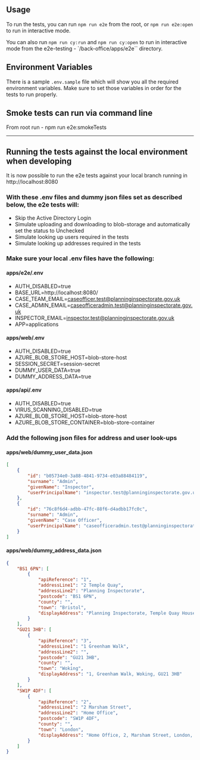 ## Usage

To run the tests, you can run `npm run e2e` from the root, or `npm run e2e:open` to run in interactive mode. 

You can also run `npm run cy:run` and `npm run cy:open` to run in interactive mode from the e2e-testing - `/back-office/apps/e2e`` directory.

## Environment Variables

There is a sample `.env.sample` file which will show you all the required environment variables. Make sure to set those variables in order for the tests to run properly.


## Smoke tests can run via command line
From root run - npm run e2e:smokeTests

***

## Running the tests against the local environment when developing

It is now possible to run the e2e tests against your local branch running in http://localhost:8080  

### With these .env files and dummy json files set as described below, the e2e tests will:

- Skip the Active Directory Login
- Simulate uploading and downloading to blob-storage and automatically set the status to Unchecked
- Simulate looking up users required in the tests
- Simulate looking up addresses required in the tests

### Make sure your local .env files have the following:

#### apps/e2e/.env
- AUTH_DISABLED=true
- BASE_URL=http://localhost:8080/
- CASE_TEAM_EMAIL=caseofficer.test@planninginspectorate.gov.uk
- CASE_ADMIN_EMAIL=caseofficeradmin.test@planninginspectorate.gov.uk
- INSPECTOR_EMAIL=inspector.test@planninginspectorate.gov.uk
- APP=applications


#### apps/web/.env
- AUTH_DISABLED=true
- AZURE_BLOB_STORE_HOST=blob-store-host
- SESSION_SECRET=session-secret
- DUMMY_USER_DATA=true
- DUMMY_ADDRESS_DATA=true

#### apps/api/.env
- AUTH_DISABLED=true
- VIRUS_SCANNING_DISABLED=true
- AZURE_BLOB_STORE_HOST=blob-store-host
- AZURE_BLOB_STORE_CONTAINER=blob-store-container

### Add the following json files for address and user look-ups

#### apps/web/dummy_user_data.json
```json 
[ 
	{
		"id": "b05734e0-3a88-4841-9734-e03a88484119",
		"surname": "Admin",
		"givenName": "Inspector",
		"userPrincipalName": "inspector.test@planninginspectorate.gov.uk"
	},
	{
		"id": "76c8f6d4-adbb-47fc-88f6-d4adbb17fc0c",
		"surname": "Admin",
		"givenName": "Case Officer",
		"userPrincipalName": "caseofficeradmin.test@planninginspectorate.gov.uk"
	}
]
```

#### apps/web/dummy_address_data.json
```json 
{
	"BS1 6PN": [
		{
			"apiReference": "1",
			"addressLine1": "2 Temple Quay",
			"addressLine2": "Planning Inspectorate",
			"postcode": "BS1 6PN",
			"county": "",
			"town": "Bristol",
			"displayAddress": "Planning Inspectorate, Temple Quay House, 2, The Square, Temple Quay, Bristol, BS1 6PN"
		}
	],
	"GU21 3HB": [
		{
			"apiReference": "3",
			"addressLine1": "1 Greenham Walk",
			"addressLine2": "",
			"postcode": "GU21 3HB",
			"county": "",
			"town": "Woking",
			"displayAddress": "1, Greenham Walk, Woking, GU21 3HB"
		}
	],
	"SW1P 4DF": [
		{
			"apiReference": "2",
			"addressLine1": "2 Marsham Street",
			"addressLine2": "Home Office",
			"postcode": "SW1P 4DF",
			"county": "",
			"town": "London",
			"displayAddress": "Home Office, 2, Marsham Street, London, SW1P 4DF"
		}
	]
}
```
